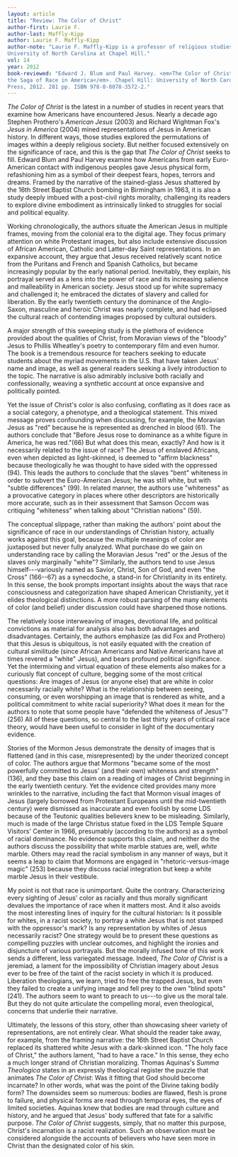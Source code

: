 ```yaml
---
layout: article
title: "Review: The Color of Christ"
author-first: Laurie F.
author-last: Maffly-Kipp
author: Laurie F. Maffly-Kipp
author-note: "Laurie F. Maffly-Kipp is a professor of religious studies at the
University of North Carolina at Chapel Hill."
vol: 14
year: 2012
book-reviewed: "Edward J. Blum and Paul Harvey. <em>The Color of Christ: The Son of God and
the Saga of Race in America</em>. Chapel Hill: University of North Carolina
Press, 2012. 281 pp. ISBN 978-0-8078-3572-2."
---
```


*The Color of Christ* is the latest in a number of studies in recent
years that examine how Americans have encountered Jesus. Nearly a decade
ago Stephen Prothero's *American Jesus* (2003) and Richard Wightman
Fox's *Jesus in America* (2004) mined representations of Jesus in
American history. In different ways, those studies explored the
permutations of images within a deeply religious society. But neither
focused extensively on the significance of race, and this is the gap
that *The Color of Christ* seeks to fill. Edward Blum and Paul Harvey
examine how Americans from early Euro-American contact with indigenous
peoples gave Jesus physical form, refashioning him as a symbol of their
deepest fears, hopes, terrors and dreams. Framed by the narrative of the
stained-glass Jesus shattered by the 16th Street Baptist Church bombing
in Birmingham in 1963, it is also a study deeply imbued with a
post-civil rights morality, challenging its readers to explore divine
embodiment as intrinsically linked to struggles for social and political
equality.

Working chronologically, the authors situate the American Jesus in
multiple frames, moving from the colonial era to the digital age. They
focus primary attention on white Protestant images, but also include
extensive discussion of African American, Catholic and Latter-day Saint
representations. In an expansive account, they argue that Jesus received
relatively scant notice from the Puritans and French and Spanish
Catholics, but became increasingly popular by the early national period.
Inevitably, they explain, his portrayal served as a lens into the power
of race and its increasing salience and malleability in American
society. Jesus stood up for white supremacy and challenged it; he
embraced the dictates of slavery and called for liberation. By the early
twentieth century the dominance of the Anglo-Saxon, masculine and heroic
Christ was nearly complete, and had eclipsed the cultural reach of
contending images proposed by cultural outsiders.

A major strength of this sweeping study is the plethora of evidence
provided about the qualities of Christ, from Moravian views of the
"bloody" Jesus to Phillis Wheatley's poetry to contemporary film and
even humor. The book is a tremendous resource for teachers seeking to
educate students about the myriad movements in the U.S. that have taken
Jesus' name and image, as well as general readers seeking a lively
introduction to the topic. The narrative is also admirably inclusive
both racially and confessionally, weaving a synthetic account at once
expansive and politically pointed.

Yet the issue of Christ's color is also confusing, conflating as it does
race as a social category, a phenotype, and a theological statement.
This mixed message proves confounding when discussing, for example, the
Moravian Jesus as "red" because he is represented as drenched in blood
(61). The authors conclude that "Before Jesus rose to dominance as a
white figure in America, he was red."(66) But what does this mean,
exactly? And how is it necessarily related to the issue of race? The
Jesus of enslaved Africans, even when depicted as light-skinned, is
deemed to "affirm blackness" because theologically he was thought to
have sided with the oppressed (94). This leads the authors to conclude
that the slaves "bent" whiteness in order to subvert the Euro-American
Jesus; he was still white, but with "subtle differences" (99). In
related manner, the authors use "whiteness" as a provocative category in
places where other descriptors are historically more accurate, such as
in their assessment that Samson Occom was critiquing "whiteness" when
talking about "Christian nations" (59).

The conceptual slippage, rather than making the authors' point about the
significance of race in our understandings of Christian history,
actually works against this goal, because the multiple meanings of color
are juxtaposed but never fully analyzed. What purchase do we gain on
understanding race by calling the Moravian Jesus "red" or the Jesus of
the slaves only marginally "white"? Similarly, the authors tend to use
Jesus himself---variously named as Savior, Christ, Son of God, and even
"the Cross" (166--67) as a synecdoche, a stand-in for Christianity in
its entirety. In this sense, the book prompts important insights about
the ways that race consciousness and categorization have shaped American
Christianity, yet it elides theological distinctions. A more robust
parsing of the many elements of color (and belief) under discussion
could have sharpened those notions.

The relatively loose interweaving of images, devotional life, and
political convictions as material for analysis also has both advantages
and disadvantages. Certainly, the authors emphasize (as did Fox and
Prothero) that this Jesus is ubiquitous, is not easily equated with the
creation of cultural similitude (since African Americans and Native
Americans have at times revered a "white" Jesus), and bears profound
political significance. Yet the intermixing and virtual equation of
these elements also makes for a curiously flat concept of culture,
begging some of the most critical questions: Are images of Jesus (or
anyone else) that are white in color necessarily racially white? What is
the relationship between seeing, consuming, or even worshipping an image
that is rendered as white, and a political commitment to white racial
superiority? What does it mean for the authors to note that some people
have "defended the whiteness of Jesus"? (256) All of these questions, so
central to the last thirty years of critical race theory, would have
been useful to consider in light of the documentary evidence.

Stories of the Mormon Jesus demonstrate the density of images that is
flattened (and in this case, misrepresented) by the under theorized
concept of color. The authors argue that Mormons "became some of the
most powerfully committed to Jesus' (and their own) whiteness and
strength" (136), and they base this claim on a reading of images of
Christ beginning in the early twentieth century. Yet the evidence cited
provides many more wrinkles to the narrative, including the fact that
Mormon visual images of Jesus (largely borrowed from Protestant
Europeans until the mid-twentieth century) were dismissed as inaccurate
and even foolish by some LDS because of the Teutonic qualities believers
knew to be misleading. Similarly, much is made of the large Christus
statue fixed in the LDS Temple Square Visitors' Center in 1966,
presumably (according to the authors) as a symbol of racial dominance.
No evidence supports this claim, and neither do the authors discuss the
possibility that white marble statues are, well, *white* marble. Others
may read the racial symbolism in any manner of ways, but it seems a leap
to claim that Mormons are engaged in "rhetoric-versus-image magic" (253)
because they discuss racial integration but keep a white marble Jesus in
their vestibule.

My point is not that race is unimportant. Quite the contrary.
Characterizing every sighting of Jesus' color as racially and thus
morally significant devalues the importance of race when it matters
most. And it also avoids the most interesting lines of inquiry for the
cultural historian: Is it possible for whites, in a racist society, to
portray a white Jesus that is not stamped with the oppressor's mark? Is
any representation by whites of Jesus necessarily racist? One strategy
would be to present these questions as compelling puzzles with unclear
outcomes, and highlight the ironies and disjuncture of various
portrayals. But the morally infused tone of this work sends a different,
less variegated message. Indeed, *The* *Color of Christ* is a jeremiad,
a lament for the impossibility of Christian imagery about Jesus ever to
be free of the taint of the racist society in which it is produced.
Liberation theologians, we learn, tried to free the trapped Jesus, but
even they failed to create a unifying image and fell prey to the own
"blind spots" (241). The authors seem to want to preach to us---to give
us the moral tale. But they do not quite articulate the compelling
moral, even theological, concerns that underlie their narrative.

Ultimately, the lessons of this story, other than showcasing sheer
variety of representations, are not entirely clear. What should the
reader take away, for example, from the framing narrative: the 16th
Street Baptist Church replaced its shattered white Jesus with a
dark-skinned icon. "The holy face of Christ," the authors lament, "had
to have a race." In this sense, they echo a much longer strand of
Christian moralizing. Thomas Aquinas's *Summa Theologica* states in an
expressly theological register the puzzle that animates *The Color of
Christ*: Was it fitting that God should become incarnate? In other
words, what was the point of the Divine taking bodily form? The
downsides seem so numerous: bodies are flawed, flesh is prone to
failure, and physical forms are read through temporal eyes, the eyes of
limited societies. Aquinas knew that bodies are read through culture and
history, and he argued that Jesus' body suffered that fate for a
salvific purpose. *The Color of Christ* suggests, simply, that no
matter this purpose, Christ's incarnation is a racist realization. Such
an observation must be considered alongside the accounts of believers
who have seen more in Christ than the designated color of his skin.
